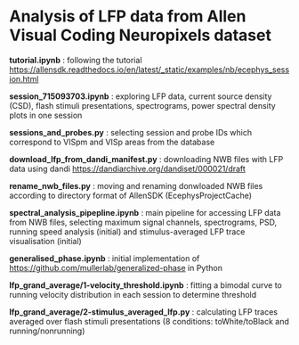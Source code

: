 # Analysis of LFP data from Allen Visual Coding Neuropixels dataset

__tutorial.ipynb__ : following the tutorial https://allensdk.readthedocs.io/en/latest/_static/examples/nb/ecephys_session.html

__session_715093703.ipynb__ : exploring LFP data, current source density (CSD), flash stimuli presentations, spectrograms, power spectral density plots in one session

__sessions_and_probes.py__ : selecting session and probe IDs which correspond to VISpm and VISp areas from the database

__download_lfp_from_dandi_manifest.py__ : downloading NWB files with LFP data using dandi https://dandiarchive.org/dandiset/000021/draft

__rename_nwb_files.py__ : moving and renaming donwloaded NWB files according to directory format of AllenSDK (EcephysProjectCache)

__spectral_analysis_pipepline.ipynb__ : main pipeline for accessing LFP data from NWB files, selecting maximum signal channels, spectrograms, PSD, running speed analysis (initial) and stimulus-averaged LFP trace visualisation (initial)

__generalised_phase.ipynb__ : initial implementation of https://github.com/mullerlab/generalized-phase in Python

__lfp_grand_average/1-velocity_threshold.ipynb__ : fitting a bimodal curve to running velocity distribution in each session to determine threshold

__lfp_grand_average/2-stimulus_averaged_lfp.py__ : calculating LFP traces averaged over flash stimuli presentations (8 conditions: toWhite/toBlack and running/nonrunning) 

